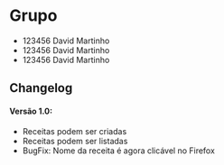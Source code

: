 # Grupo
- 123456 David Martinho
- 123456 David Martinho
- 123456 David Martinho


## Changelog
#### Versão 1.0:
- Receitas podem ser criadas
- Receitas podem ser listadas
- BugFix: Nome da receita é agora clicável no Firefox